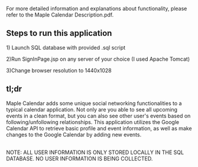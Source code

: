 For more detailed information and explanations about functionality, please refer to the Maple Calendar Description.pdf.

<h2> Steps to run this application </h2>
1) Launch SQL database with provided .sql script

2)Run SignInPage.jsp on any server of your choice (I used Apache Tomcat)

3)Change browser resolution to 1440x1028


<h2> tl;dr </h2>
Maple Calendar adds some unique social networking functionalities to a typical calendar application. Not only are you able to see all upcoming events in a clean format, but you can also see other user's events based on following/unfollowing relationships. This application utilizes the Google Calendar API to retrieve basic profile and event information, as well as make changes to the Google Calendar by adding new events.
<br></br>

NOTE: ALL USER INFORMATION IS ONLY STORED LOCALLY IN THE SQL DATABASE. NO USER INFORMATION IS BEING COLLECTED.
